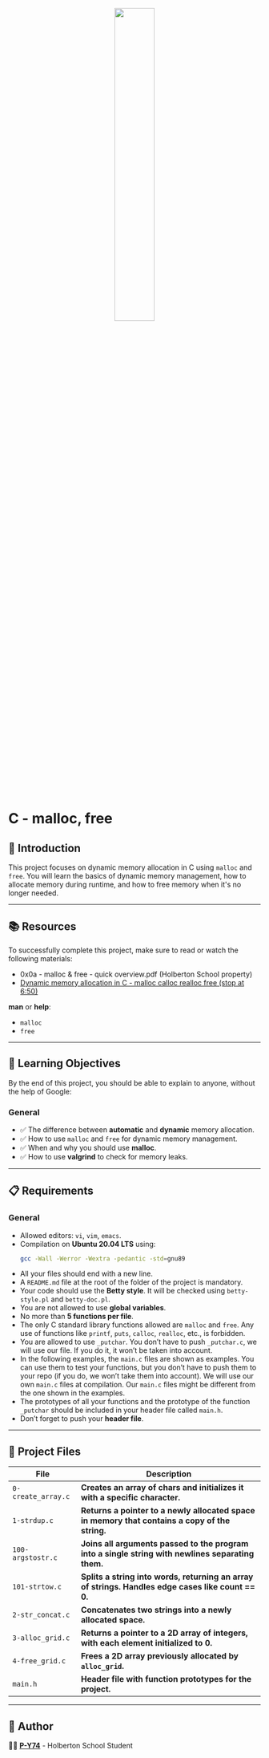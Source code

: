 <p align="center">
   <img src="https://github.com/user-attachments/assets/7d564981-cb81-43e7-819a-25ffcfc5bd72" width=40% height=40%/>
</p>

# C - malloc, free

## 📌 Introduction
This project focuses on dynamic memory allocation in C using `malloc` and `free`. You will learn the basics of dynamic memory management, how to allocate memory during runtime, and how to free memory when it's no longer needed.

---

## 📚 Resources
To successfully complete this project, make sure to read or watch the following materials:

- 0x0a - malloc & free - quick overview.pdf (Holberton School property)
- [Dynamic memory allocation in C - malloc calloc realloc free (stop at 6:50)](https://www.youtube.com/watch?v=xDVC3wKjS64)

**man** or **help**:
  - `malloc`
  - `free`

---

## 🎯 Learning Objectives
By the end of this project, you should be able to explain to anyone, without the help of Google:

### General
- ✅ The difference between **automatic** and **dynamic** memory allocation.
- ✅ How to use `malloc` and `free` for dynamic memory management.
- ✅ When and why you should use **malloc**.
- ✅ How to use **valgrind** to check for memory leaks.

---

## 📋 Requirements

### General
- Allowed editors: `vi`, `vim`, `emacs`.
- Compilation on **Ubuntu 20.04 LTS** using:
  ```sh
  gcc -Wall -Werror -Wextra -pedantic -std=gnu89
  ```
- All your files should end with a new line.
- A `README.md` file at the root of the folder of the project is mandatory.
- Your code should use the **Betty style**. It will be checked using `betty-style.pl` and `betty-doc.pl`.
- You are not allowed to use **global variables**.
- No more than **5 functions per file**.
- The only C standard library functions allowed are `malloc` and `free`. Any use of functions like `printf`, `puts`, `calloc`, `realloc`, etc., is forbidden.
- You are allowed to use `_putchar`. You don’t have to push `_putchar.c`, we will use our file. If you do it, it won’t be taken into account.
- In the following examples, the `main.c` files are shown as examples. You can use them to test your functions, but you don’t have to push them to your repo (if you do, we won’t take them into account). We will use our own `main.c` files at compilation. Our `main.c` files might be different from the one shown in the examples.
- The prototypes of all your functions and the prototype of the function `_putchar` should be included in your header file called `main.h`.
- Don’t forget to push your **header file**.

---

## 📂 Project Files

| File               | Description                                                                                           |
|--------------------|-------------------------------------------------------------------------------------------------------|
| `0-create_array.c` | **Creates an array of chars and initializes it with a specific character.**                           |
| `1-strdup.c`       | **Returns a pointer to a newly allocated space in memory that contains a copy of the string.**        |
| `100-argstostr.c`  | **Joins all arguments passed to the program into a single string with newlines separating them.**      |
| `101-strtow.c`     | **Splits a string into words, returning an array of strings. Handles edge cases like count == 0.**     |
| `2-str_concat.c`   | **Concatenates two strings into a newly allocated space.**                                            |
| `3-alloc_grid.c`   | **Returns a pointer to a 2D array of integers, with each element initialized to 0.**                   |
| `4-free_grid.c`    | **Frees a 2D array previously allocated by `alloc_grid`.**                                           |
| `main.h`           | **Header file with function prototypes for the project.**                                             |

---

## 👤 Author
👨‍💻 **[P-Y74](https://github.com/P-Y74)** - Holberton School Student
